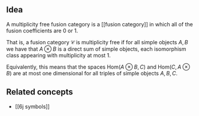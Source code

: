 ## Idea

A multiplicity free fusion category is a [[fusion category]] in which all of the fusion coefficients are $0$ or $1$.

That is, a fusion category $\mathcal{C}$ is multiplicity free if for all simple objects $A,B$ we have that $A\otimes B$ is a direct sum of simple objects, each isomorphism class appearing with multiplicity at most $1$.

Equivalently, this means that the spaces $\text{Hom}(A\otimes B,C)$ and $\text{Hom}(C,A\otimes B)$ are at most one dimensional for all triples of simple objects $A,B,C$.

## Related concepts

* [[6j symbols]]